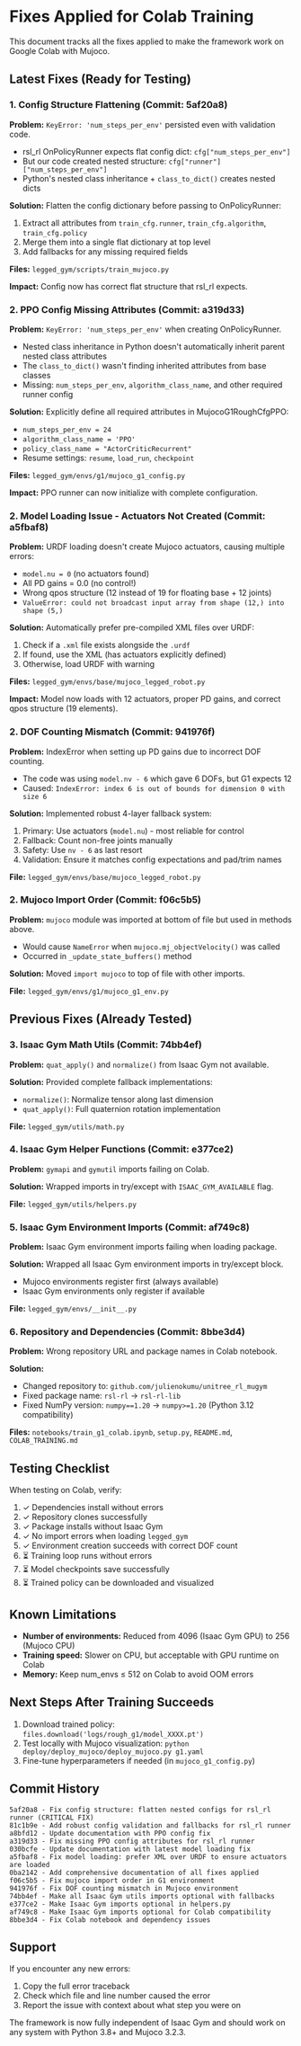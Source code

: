 # Fixes Applied for Colab Training

This document tracks all the fixes applied to make the framework work on Google Colab with Mujoco.

## Latest Fixes (Ready for Testing)

### 1. Config Structure Flattening (Commit: 5af20a8)
**Problem:** `KeyError: 'num_steps_per_env'` persisted even with validation code.
- rsl_rl OnPolicyRunner expects flat config dict: `cfg["num_steps_per_env"]`
- But our code created nested structure: `cfg["runner"]["num_steps_per_env"]`
- Python's nested class inheritance + `class_to_dict()` creates nested dicts

**Solution:** Flatten the config dictionary before passing to OnPolicyRunner:
1. Extract all attributes from `train_cfg.runner`, `train_cfg.algorithm`, `train_cfg.policy`
2. Merge them into a single flat dictionary at top level
3. Add fallbacks for any missing required fields

**Files:** `legged_gym/scripts/train_mujoco.py`

**Impact:** Config now has correct flat structure that rsl_rl expects.

### 2. PPO Config Missing Attributes (Commit: a319d33)
**Problem:** `KeyError: 'num_steps_per_env'` when creating OnPolicyRunner.
- Nested class inheritance in Python doesn't automatically inherit parent nested class attributes
- The `class_to_dict()` wasn't finding inherited attributes from base classes
- Missing: `num_steps_per_env`, `algorithm_class_name`, and other required runner config

**Solution:** Explicitly define all required attributes in MujocoG1RoughCfgPPO:
- `num_steps_per_env = 24`
- `algorithm_class_name = 'PPO'`
- `policy_class_name = "ActorCriticRecurrent"`
- Resume settings: `resume`, `load_run`, `checkpoint`

**Files:** `legged_gym/envs/g1/mujoco_g1_config.py`

**Impact:** PPO runner can now initialize with complete configuration.

### 2. Model Loading Issue - Actuators Not Created (Commit: a5fbaf8)
**Problem:** URDF loading doesn't create Mujoco actuators, causing multiple errors:
- `model.nu = 0` (no actuators found)
- All PD gains = 0.0 (no control!)
- Wrong qpos structure (12 instead of 19 for floating base + 12 joints)
- `ValueError: could not broadcast input array from shape (12,) into shape (5,)`

**Solution:** Automatically prefer pre-compiled XML files over URDF:
1. Check if a `.xml` file exists alongside the `.urdf`
2. If found, use the XML (has actuators explicitly defined)
3. Otherwise, load URDF with warning

**Files:** `legged_gym/envs/base/mujoco_legged_robot.py`

**Impact:** Model now loads with 12 actuators, proper PD gains, and correct qpos structure (19 elements).

### 2. DOF Counting Mismatch (Commit: 941976f)
**Problem:** IndexError when setting up PD gains due to incorrect DOF counting.
- The code was using `model.nv - 6` which gave 6 DOFs, but G1 expects 12
- Caused: `IndexError: index 6 is out of bounds for dimension 0 with size 6`

**Solution:** Implemented robust 4-layer fallback system:
1. Primary: Use actuators (`model.nu`) - most reliable for control
2. Fallback: Count non-free joints manually
3. Safety: Use `nv - 6` as last resort
4. Validation: Ensure it matches config expectations and pad/trim names

**File:** `legged_gym/envs/base/mujoco_legged_robot.py`

### 2. Mujoco Import Order (Commit: f06c5b5)
**Problem:** `mujoco` module was imported at bottom of file but used in methods above.
- Would cause `NameError` when `mujoco.mj_objectVelocity()` was called
- Occurred in `_update_state_buffers()` method

**Solution:** Moved `import mujoco` to top of file with other imports.

**File:** `legged_gym/envs/g1/mujoco_g1_env.py`

## Previous Fixes (Already Tested)

### 3. Isaac Gym Math Utils (Commit: 74bb4ef)
**Problem:** `quat_apply()` and `normalize()` from Isaac Gym not available.

**Solution:** Provided complete fallback implementations:
- `normalize()`: Normalize tensor along last dimension
- `quat_apply()`: Full quaternion rotation implementation

**File:** `legged_gym/utils/math.py`

### 4. Isaac Gym Helper Functions (Commit: e377ce2)
**Problem:** `gymapi` and `gymutil` imports failing on Colab.

**Solution:** Wrapped imports in try/except with `ISAAC_GYM_AVAILABLE` flag.

**File:** `legged_gym/utils/helpers.py`

### 5. Isaac Gym Environment Imports (Commit: af749c8)
**Problem:** Isaac Gym environment imports failing when loading package.

**Solution:** Wrapped all Isaac Gym environment imports in try/except block.
- Mujoco environments register first (always available)
- Isaac Gym environments only register if available

**File:** `legged_gym/envs/__init__.py`

### 6. Repository and Dependencies (Commit: 8bbe3d4)
**Problem:** Wrong repository URL and package names in Colab notebook.

**Solution:**
- Changed repository to: `github.com/julienokumu/unitree_rl_mugym`
- Fixed package name: `rsl-rl` → `rsl-rl-lib`
- Fixed NumPy version: `numpy==1.20` → `numpy>=1.20` (Python 3.12 compatibility)

**Files:** `notebooks/train_g1_colab.ipynb`, `setup.py`, `README.md`, `COLAB_TRAINING.md`

## Testing Checklist

When testing on Colab, verify:

1. ✓ Dependencies install without errors
2. ✓ Repository clones successfully
3. ✓ Package installs without Isaac Gym
4. ✓ No import errors when loading `legged_gym`
5. ✓ Environment creation succeeds with correct DOF count
6. ⏳ Training loop runs without errors
7. ⏳ Model checkpoints save successfully
8. ⏳ Trained policy can be downloaded and visualized

## Known Limitations

- **Number of environments:** Reduced from 4096 (Isaac Gym GPU) to 256 (Mujoco CPU)
- **Training speed:** Slower on CPU, but acceptable with GPU runtime on Colab
- **Memory:** Keep num_envs ≤ 512 on Colab to avoid OOM errors

## Next Steps After Training Succeeds

1. Download trained policy: `files.download('logs/rough_g1/model_XXXX.pt')`
2. Test locally with Mujoco visualization: `python deploy/deploy_mujoco/deploy_mujoco.py g1.yaml`
3. Fine-tune hyperparameters if needed (in `mujoco_g1_config.py`)

## Commit History

```
5af20a8 - Fix config structure: flatten nested configs for rsl_rl runner (CRITICAL FIX)
81c1b9e - Add robust config validation and fallbacks for rsl_rl runner
a8bfd12 - Update documentation with PPO config fix
a319d33 - Fix missing PPO config attributes for rsl_rl runner
030bcfe - Update documentation with latest model loading fix
a5fbaf8 - Fix model loading: prefer XML over URDF to ensure actuators are loaded
0ba2142 - Add comprehensive documentation of all fixes applied
f06c5b5 - Fix mujoco import order in G1 environment
941976f - Fix DOF counting mismatch in Mujoco environment
74bb4ef - Make all Isaac Gym utils imports optional with fallbacks
e377ce2 - Make Isaac Gym imports optional in helpers.py
af749c8 - Make Isaac Gym imports optional for Colab compatibility
8bbe3d4 - Fix Colab notebook and dependency issues
```

## Support

If you encounter any new errors:
1. Copy the full error traceback
2. Check which file and line number caused the error
3. Report the issue with context about what step you were on

The framework is now fully independent of Isaac Gym and should work on any system with Python 3.8+ and Mujoco 3.2.3.
